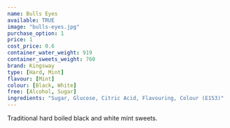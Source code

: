 ```yaml
---
name: Bulls Eyes
available: TRUE
image: "bulls-eyes.jpg"
purchase_option: 1
price: 1
cost_price: 0.6
container_water_weight: 919
container_sweets_weight: 760
brand: Kingsway
type: [Hard, Mint]
flavour: [Mint]
colour: [Black, White]
free: [Alcohol, Sugar]
ingredients: "Sugar, Glucose, Citric Acid, Flavouring, Colour (E153)"
---
```

Traditional hard boiled black and white mint sweets.